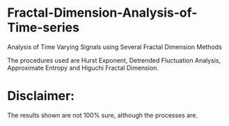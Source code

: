 # Fractal-Dimension-Analysis-of-Time-series
Analysis of Time Varying Signals using Several Fractal Dimension Methods 

The procedures used are Hurst Exponent, Detrended Fluctuation Analysis, Approximate Entropy and Higuchi Fractal Dimension.

# Disclaimer:
The results shown are not 100% sure, although the processes are.
